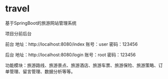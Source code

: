 # travel
基于SpringBoot的旅游网站管理系统

项目分前后台

前台
地址：http://localhost:8080/index
账号：user  密码：123456

后台
地址：http://localhost:8080/login
账号：root  密码：123456



功能模块：旅游路线、旅游景点、旅游酒店、旅游车票、旅游保险、旅游策略、订单管理、留言管理、数据分析等等。
